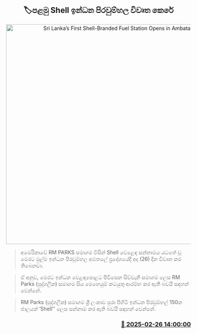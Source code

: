 <p align='center'><b><h2 align='center' title='Sri Lanka’s First Shell-Branded Fuel Station Opens in Ambatale'>🏷පළමු Shell ඉන්ධන පිරවුම්හල විවෘත කෙරේ</h2></b></p>
<p align='center'><img src='https://helakuru.sgp1.cdn.digitaloceanspaces.com/esana/images/lib/shell-srilanka.jpg' width='600' alt='Sri Lanka’s First Shell-Branded Fuel Station Opens in Ambatale'></p>

> අමෙරිකාවේ RM PARKS සමාගම විසින් Shell වෙළෙඳ සන්නාමය යටතේ වූ මෙරට මුල්ම ඉන්ධන පිරවුම්හල අඹතලේ ප්‍රදේශයේදී අද (26) දින විවෘත කර තිබෙනවා.

> ඒ අනුව, මෙරට ඉන්ධන වෙළඳපොළට පිවිසෙන සිව්වැනි සමාගම ලෙස RM Parks (පුද්ගලික) සමාගම සිය මෙහෙයුම් කටයුතු ආරම්භ කර ඇති බවයි සඳහන් වෙන්නේ.

> RM Parks (පුද්ගලික) සමාගම ශ්‍රී ලංකාව පුරා පිහිටි ඉන්ධන පිරවුම්හල් 150ක ජාලයක් ‘Shell’' ලෙස සන්නාම කර ඇති බවයි සඳහන් වෙන්නේ.



<h3 align='right'><a href='https://www.helakuru.lk/esana/p/107833/'>📅 2025-02-26 14:00:00</a></h3>

